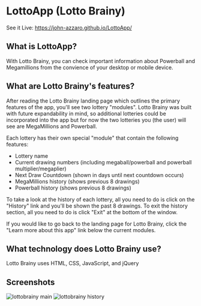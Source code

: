 # LottoApp (Lotto Brainy)
See it Live: https://john-azzaro.github.io/LottoApp/

## What is LottoApp?
With Lotto Brainy, you can check important information about Powerball and Megamillions from the convience of your desktop or mobile device.

## What are Lotto Brainy's features?
After reading the Lotto Brainy landing page which outlines the primary features of the app, you'll see two lottery "modules".  Lotto Brainy was built with future expandability in mind, so additional lotteries could be incorporated into the app but for now the two lotteries you (the user) will see are MegaMillions and Powerball. 

Each lottery has their own special "module" that contain the following features:
* Lottery name 
* Current drawing numbers (including megaball/powerball and powerball multiplier/megaplier)
* Next Draw Countdown (shown in days until next countdown occurs)
* MegaMillions history (shows previous 8 drawings)
* Powerball history (shows previous 8 drawings)

To take a look at the history of each lottery, all you need to do is click on the "History" link and you'll be shown the past 8 drawings.  To exit the history section, all you need to do is click "Exit" at the bottom of the window.

If you would like to go back to the landing page for Lotto Brainy, click the "Learn more about this app" link below the current modules.

## What technology does Lotto Brainy use?
Lotto Brainy uses HTML, CSS, JavaScript, and jQuery

## Screenshots
![lottobrainy main](https://user-images.githubusercontent.com/37447586/48018915-fdcd7300-e0e6-11e8-850e-a7ae71883a5b.png)
![lottobrainy history](https://user-images.githubusercontent.com/37447586/48018936-0f167f80-e0e7-11e8-800e-b6eea0f39034.png)




